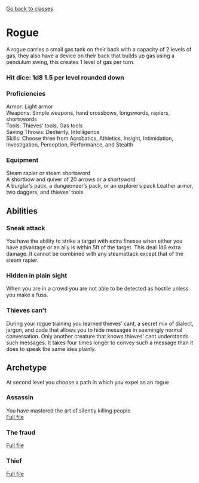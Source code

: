 [Go back to classes](../classes.md)
# Rogue


A rogue carries a small gas tank on their back with a capacity of 2 levels of gas, they also have a device on their back that builds up gas using a pendulum swing, this creates 1 level of gas per turn.

### Hit dice: 1d8 1.5 per level rounded down

### Proficiencies
Armor: Light armor<br>
Weapons: Simple weapons, hand crossbows, longswords, rapiers, shortswords<br>
Tools: Thieves’ tools, Gas tools<br>
Saving Throws: Dexterity, Intelligence<br>
Skills: Choose three from Acrobatics, Athletics, Insight, Intimidation, Investigation, Perception, Performance, and Stealth

### Equipment
Steam rapier or steam shortsword<br>
A shortbow and quiver of 20 arrows or a shortsword<br>
A burglar’s pack, a dungeoneer’s pack, or an explorer’s pack
Leather armor, two daggers, and thieves’ tools

## Abilities
### Sneak attack
You have the ability to strike a target with extra finesse when either you have advantage or an ally is within 5ft of the target. This deal 1d6 extra damage. It cannot be combined with any steamattack except that of the steam rapier.

### Hidden in plain sight
When you are in a crowd you are not able to be detected as hostile unless you make a fuss.

### Thieves can’t
During your rogue training you learned thieves’ cant, a secret mix of dialect, jargon, and code that allows you to hide messages in seemingly normal conversation. Only another creature that knows thieves’ cant understands such messages. It takes four times longer to convey such a message than it does to speak the same idea plainly.

## Archetype
At second level you choose a path in which you expel as an rogue

### Assassin
You have mastered the art of silently killing people<br>
[Full file](assassin.md)

### The fraud
[Full file](fraud.md)

### Thief
[Full file](thief.md)